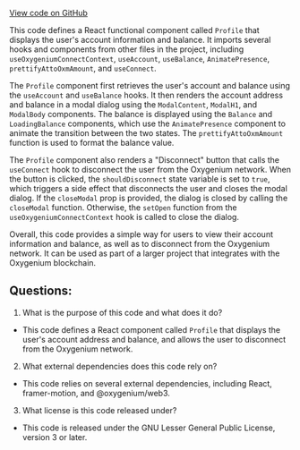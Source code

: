 [View code on GitHub](https://github.com/oxygenium-network/oxygenium-web3/packages/web3-react/src/components/Pages/Profile/index.tsx)

This code defines a React functional component called `Profile` that displays the user's account information and balance. It imports several hooks and components from other files in the project, including `useOxygeniumConnectContext`, `useAccount`, `useBalance`, `AnimatePresence`, `prettifyAttoOxmAmount`, and `useConnect`. 

The `Profile` component first retrieves the user's account and balance using the `useAccount` and `useBalance` hooks. It then renders the account address and balance in a modal dialog using the `ModalContent`, `ModalH1`, and `ModalBody` components. The balance is displayed using the `Balance` and `LoadingBalance` components, which use the `AnimatePresence` component to animate the transition between the two states. The `prettifyAttoOxmAmount` function is used to format the balance value.

The `Profile` component also renders a "Disconnect" button that calls the `useConnect` hook to disconnect the user from the Oxygenium network. When the button is clicked, the `shouldDisconnect` state variable is set to `true`, which triggers a side effect that disconnects the user and closes the modal dialog. If the `closeModal` prop is provided, the dialog is closed by calling the `closeModal` function. Otherwise, the `setOpen` function from the `useOxygeniumConnectContext` hook is called to close the dialog.

Overall, this code provides a simple way for users to view their account information and balance, as well as to disconnect from the Oxygenium network. It can be used as part of a larger project that integrates with the Oxygenium blockchain.
## Questions: 
 1. What is the purpose of this code and what does it do?
- This code defines a React component called `Profile` that displays the user's account address and balance, and allows the user to disconnect from the Oxygenium network.

2. What external dependencies does this code rely on?
- This code relies on several external dependencies, including React, framer-motion, and @oxygenium/web3.

3. What license is this code released under?
- This code is released under the GNU Lesser General Public License, version 3 or later.
